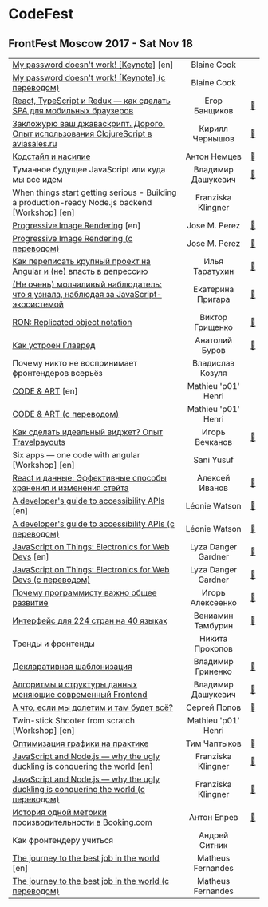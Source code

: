 # CodeFest

## FrontFest Moscow 2017 - Sat Nov 18 
| | | |
| --- | :---: | --- |
| [My password doesn&#39;t work! [Keynote]](https:&#x2F;&#x2F;youtu.be&#x2F;w_earklcNAY) [en] | Blaine Cook |    |
| [My password doesn&#39;t work! [Keynote] (с переводом)](https:&#x2F;&#x2F;youtu.be&#x2F;R27XeMIVbms)  | Blaine Cook |    |
| [React, TypeScript и Redux — как сделать SPA для мобильных браузеров](https:&#x2F;&#x2F;youtu.be&#x2F;aURhA1Ckykc)  | Егор Банщиков | [:notebook:](https:&#x2F;&#x2F;speakerdeck.com&#x2F;frontfest&#x2F;ieghor-banshchikov)   |
| [Закложурю ваш джаваскрипт. Дорого. Опыт использования ClojureScript в aviasales.ru](https:&#x2F;&#x2F;youtu.be&#x2F;AWH3JF9Klsg)  | Кирилл Чернышов | [:notebook:](https:&#x2F;&#x2F;speakerdeck.com&#x2F;frontfest&#x2F;kirill-chiernyshiev)   |
| [Кодстайл и насилие](https:&#x2F;&#x2F;youtu.be&#x2F;HZF3XRNOpGo)  | Антон Немцев | [:notebook:](https:&#x2F;&#x2F;silentimp.github.io&#x2F;codeStyleAndViolenceRu)   |
| Туманное будущее JavaScript или куда мы все идем  | Владимир Дашукевич | [:notebook:](https:&#x2F;&#x2F;speakerdeck.com&#x2F;frontfest&#x2F;vladimir-dashukievich-kvartirnik)   |
| When things start getting serious - Building a production-ready Node.js backend [Workshop] [en] | Franziska Klingner |    |
| [Progressive Image Rendering](https:&#x2F;&#x2F;www.youtube.com&#x2F;watch?v&#x3D;rmq1iEKsmBc) [en] | Jose M. Perez | [:notebook:](https:&#x2F;&#x2F;speakerdeck.com&#x2F;frontfest&#x2F;jose-m-perez)   |
| [Progressive Image Rendering (с переводом)](https:&#x2F;&#x2F;youtu.be&#x2F;xxh6mk60RDo)  | Jose M. Perez | [:notebook:](https:&#x2F;&#x2F;speakerdeck.com&#x2F;frontfest&#x2F;jose-m-perez)   |
| [Как переписать крупный проект на Angular и (не) впасть в депрессию](https:&#x2F;&#x2F;youtu.be&#x2F;9NYeqai1z7Q)  | Илья Таратухин | [:notebook:](https:&#x2F;&#x2F;ilfa.github.io&#x2F;angular_mistakes)   |
| [(Не очень) молчаливый наблюдатель: что я узнала, наблюдая за JavaScript-экосистемой](https:&#x2F;&#x2F;youtu.be&#x2F;1fDrqaaXekA)  | Екатерина Пригара | [:notebook:](https:&#x2F;&#x2F;speakerdeck.com&#x2F;frontfest&#x2F;iekatierina-prighara)   |
| [RON: Replicated object notation](https:&#x2F;&#x2F;youtu.be&#x2F;QFWZlfSChoY)  | Виктор Грищенко | [:notebook:](https:&#x2F;&#x2F;speakerdeck.com&#x2F;frontfest&#x2F;viktor-grishchienko)   |
| [Как устроен Главред](https:&#x2F;&#x2F;youtu.be&#x2F;HTzoQBPltY8)  | Анатолий Буров | [:notebook:](https:&#x2F;&#x2F;speakerdeck.com&#x2F;frontfest&#x2F;anatolii-burov)   |
| Почему никто не воспринимает фронтендеров всерьёз  | Владислав Козуля |    |
| [CODE &amp; ART](https:&#x2F;&#x2F;youtu.be&#x2F;ukrsIDd-4us) [en] | Mathieu &#39;p01&#39; Henri |    |
| [CODE &amp; ART (с переводом)](https:&#x2F;&#x2F;youtu.be&#x2F;SMAadnnxqzo)  | Mathieu &#39;p01&#39; Henri |    |
| [Как сделать идеальный виджет? Опыт Travelpayouts](https:&#x2F;&#x2F;youtu.be&#x2F;1Y-xHRItboE)  | Игорь Вечканов | [:notebook:](https:&#x2F;&#x2F;speakerdeck.com&#x2F;frontfest&#x2F;ighor-viechkanov)   |
| Six apps — one code with angular [Workshop] [en] | Sani Yusuf |    |
| [React и данные: Эффективные способы хранения и изменения стейта](https:&#x2F;&#x2F;youtu.be&#x2F;6m950Hqr_eI)  | Алексей Иванов | [:notebook:](https:&#x2F;&#x2F;speakerdeck.com&#x2F;frontfest&#x2F;alieksiei-ivanov)   |
| [A developer&#39;s guide to accessibility APIs](https:&#x2F;&#x2F;youtu.be&#x2F;KBMUoA3OEYY) [en] | Léonie Watson | [:notebook:](https:&#x2F;&#x2F;speakerdeck.com&#x2F;frontfest&#x2F;leonie-watson)   |
| [A developer&#39;s guide to accessibility APIs (с переводом)](https:&#x2F;&#x2F;www.youtube.com&#x2F;watch?v&#x3D;k7Uty2M7y1k)  | Léonie Watson | [:notebook:](https:&#x2F;&#x2F;speakerdeck.com&#x2F;frontfest&#x2F;leonie-watson)   |
| [JavaScript on Things: Electronics for Web Devs](https:&#x2F;&#x2F;youtu.be&#x2F;oF04gztJP2g) [en] | Lyza Danger Gardner | [:notebook:](https:&#x2F;&#x2F;speakerdeck.com&#x2F;frontfest&#x2F;lyza-danger-gardner)   |
| [JavaScript on Things: Electronics for Web Devs (с переводом)](https:&#x2F;&#x2F;youtu.be&#x2F;xjjs5Sxb_mg)  | Lyza Danger Gardner | [:notebook:](https:&#x2F;&#x2F;speakerdeck.com&#x2F;frontfest&#x2F;lyza-danger-gardner)   |
| [Почему программисту важно общее развитие](https:&#x2F;&#x2F;www.youtube.com&#x2F;watch?v&#x3D;_dixWLGxUF4)  | Игорь Алексеенко | [:notebook:](https:&#x2F;&#x2F;speakerdeck.com&#x2F;frontfest&#x2F;ighor-alieksieienko)   |
| [Интерфейс для 224 стран на 40 языках](https:&#x2F;&#x2F;youtu.be&#x2F;zHzz-S6lyFY)  | Вениамин Тамбурин | [:notebook:](https:&#x2F;&#x2F;speakerdeck.com&#x2F;frontfest&#x2F;vieniamin-tamburin)   |
| Тренды и фронтенды  | Никита Прокопов |    |
| [Декларативная шаблонизация](https:&#x2F;&#x2F;youtu.be&#x2F;eFXkgRMynbA)  | Владимир Гриненко | [:notebook:](https:&#x2F;&#x2F;speakerdeck.com&#x2F;frontfest&#x2F;vladimir-grinienko)   |
| [Алгоритмы и структуры данных меняющие современный Frontend](https:&#x2F;&#x2F;youtu.be&#x2F;nocJsLFPjNk)  | Владимир Дашукевич | [:notebook:](https:&#x2F;&#x2F;speakerdeck.com&#x2F;frontfest&#x2F;vladimir-dashukievich)   |
| [А что, если мы долетим и там будет всё?](https:&#x2F;&#x2F;youtu.be&#x2F;GA8GraN1I0I)  | Сергей Попов | [:notebook:](https:&#x2F;&#x2F;speakerdeck.com&#x2F;frontfest&#x2F;sierghiei-popov)   |
| Twin-stick Shooter from scratch [Workshop] [en] | Mathieu &#39;p01&#39; Henri |    |
| [Оптимизация графики на практике](https:&#x2F;&#x2F;youtu.be&#x2F;wexOXAflVX0)  | Тим Чаптыков | [:notebook:](https:&#x2F;&#x2F;speakerdeck.com&#x2F;frontfest&#x2F;tim-chaptykov)   |
| [JavaScript and Node.js — why the ugly duckling is conquering the world](https:&#x2F;&#x2F;youtu.be&#x2F;Ov-DhH7U7NE) [en] | Franziska Klingner | [:notebook:](https:&#x2F;&#x2F;speakerdeck.com&#x2F;frontfest&#x2F;franziska-klingner)   |
| [JavaScript and Node.js — why the ugly duckling is conquering the world (с переводом)](https:&#x2F;&#x2F;youtu.be&#x2F;qlTnsYvIbJo)  | Franziska Klingner | [:notebook:](https:&#x2F;&#x2F;speakerdeck.com&#x2F;frontfest&#x2F;franziska-klingner)   |
| [История одной метрики производительности в Booking.com](https:&#x2F;&#x2F;youtu.be&#x2F;FqBzZ5jHsYw)  | Антон Епрев | [:notebook:](https:&#x2F;&#x2F;speakerdeck.com&#x2F;frontfest&#x2F;anton-iepriev)   |
| Как фронтендеру учиться  | Андрей Ситник |    |
| [The journey to the best job in the world](https:&#x2F;&#x2F;www.youtube.com&#x2F;watch?v&#x3D;e-dl8RpzTbg) [en] | Matheus Fernandes |    |
| [The journey to the best job in the world (с переводом)](https:&#x2F;&#x2F;youtu.be&#x2F;6KUpgZ4FJ24)  | Matheus Fernandes |    |
